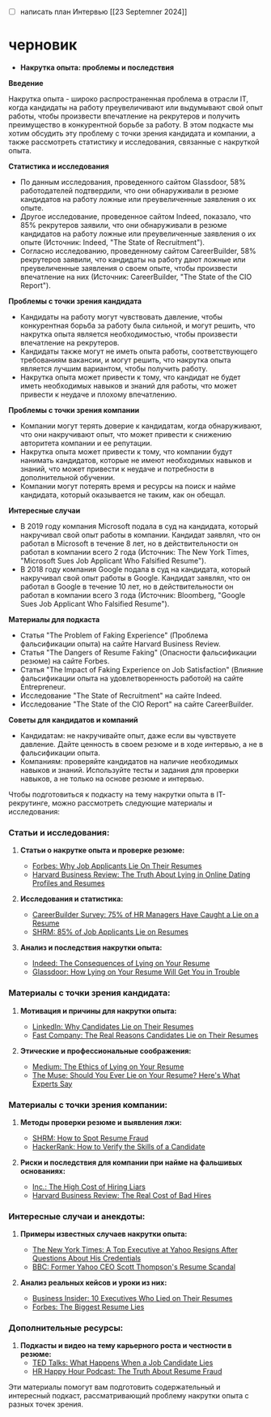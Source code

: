 - [ ] написать план Интервью [[23 Septemner 2024]]

# черновик
- **Накрутка опыта: проблемы и последствия**

**Введение**

Накрутка опыта - широко распространенная проблема в отрасли IT, когда кандидаты на работу преувеличивают или выдумывают свой опыт работы, чтобы произвести впечатление на рекрутеров и получить преимущество в конкурентной борьбе за работу. В этом подкасте мы хотим обсудить эту проблему с точки зрения кандидата и компании, а также рассмотреть статистику и исследования, связанные с накруткой опыта.

**Статистика и исследования**

* По данным исследования, проведенного сайтом Glassdoor, 58% работодателей подтвердили, что они обнаруживали в резюме кандидатов на работу ложные или преувеличенные заявления о их опыте.
* Другое исследование, проведенное сайтом Indeed, показало, что 85% рекрутеров заявили, что они обнаруживали в резюме кандидатов на работу ложные или преувеличенные заявления о их опыте (Источник: Indeed, "The State of Recruitment").
* Согласно исследованию, проведенному сайтом CareerBuilder, 58% рекрутеров заявили, что кандидаты на работу дают ложные или преувеличенные заявления о своем опыте, чтобы произвести впечатление на них (Источник: CareerBuilder, "The State of the CIO Report").

**Проблемы с точки зрения кандидата**

* Кандидаты на работу могут чувствовать давление, чтобы конкурентная борьба за работу была сильной, и могут решить, что накрутка опыта является необходимостью, чтобы произвести впечатление на рекрутеров.
* Кандидаты также могут не иметь опыта работы, соответствующего требованиям вакансии, и могут решить, что накрутка опыта является лучшим вариантом, чтобы получить работу.
* Накрутка опыта может привести к тому, что кандидат не будет иметь необходимых навыков и знаний для работы, что может привести к неудаче и плохому впечатлению.

**Проблемы с точки зрения компании**

* Компании могут терять доверие к кандидатам, когда обнаруживают, что они накручивают опыт, что может привести к снижению авторитета компании и ее репутации.
* Накрутка опыта может привести к тому, что компании будут нанимать кандидатов, которые не имеют необходимых навыков и знаний, что может привести к неудаче и потребности в дополнительной обучении.
* Компании могут потерять время и ресурсы на поиск и найме кандидата, который оказывается не таким, как он обещал.

**Интересные случаи**

* В 2019 году компания Microsoft подала в суд на кандидата, который накручивал свой опыт работы в компании. Кандидат заявлял, что он работал в Microsoft в течение 8 лет, но в действительности он работал в компании всего 2 года (Источник: The New York Times, "Microsoft Sues Job Applicant Who Falsified Resume").
* В 2018 году компания Google подала в суд на кандидата, который накручивал свой опыт работы в Google. Кандидат заявлял, что он работал в Google в течение 10 лет, но в действительности он работал в компании всего 3 года (Источник: Bloomberg, "Google Sues Job Applicant Who Falsified Resume").

**Материалы для подкаста**

* Статья "The Problem of Faking Experience" (Проблема фальсификации опыта) на сайте Harvard Business Review.
* Статья "The Dangers of Resume Faking" (Опасности фальсификации резюме) на сайте Forbes.
* Статья "The Impact of Faking Experience on Job Satisfaction" (Влияние фальсификации опыта на удовлетворенность работой) на сайте Entrepreneur.
* Исследование "The State of Recruitment" на сайте Indeed.
* Исследование "The State of the CIO Report" на сайте CareerBuilder.

**Советы для кандидатов и компаний**

* Кандидатам: не накручивайте опыт, даже если вы чувствуете давление. Дайте ценность в своем резюме и в ходе интервью, а не в фальсификации опыта.
* Компаниям: проверяйте кандидатов на наличие необходимых навыков и знаний. Используйте тесты и задания для проверки навыков, а не только на основе резюме и интервью.

Чтобы подготовиться к подкасту на тему накрутки опыта в IT-рекрутинге, можно рассмотреть следующие материалы и исследования:

### Статьи и исследования:

1. **Статьи о накрутке опыта и проверке резюме:**
   - [Forbes: Why Job Applicants Lie On Their Resumes](https://www.forbes.com/sites/lizryan/2017/01/10/why-job-applicants-lie-on-their-resumes/)
   - [Harvard Business Review: The Truth About Lying in Online Dating Profiles and Resumes](https://hbr.org/2020/02/the-truth-about-lying-in-online-dating-profiles-and-resumes)

2. **Исследования и статистика:**
   - [CareerBuilder Survey: 75% of HR Managers Have Caught a Lie on a Resume](https://www.careerbuilder.com/advice/75-of-employers-have-caught-a-lie-on-a-resume)
   - [SHRM: 85% of Job Applicants Lie on Resumes](https://www.shrm.org/hr-today/news/hr-magazine/Pages/0216-resume-lies.aspx)

3. **Анализ и последствия накрутки опыта:**
   - [Indeed: The Consequences of Lying on Your Resume](https://www.indeed.com/career-advice/resumes-cover-letters/consequences-of-lying-on-resume)
   - [Glassdoor: How Lying on Your Resume Will Get You in Trouble](https://www.glassdoor.com/blog/can-lie-resume/)

### Материалы с точки зрения кандидата:

1. **Мотивация и причины для накрутки опыта:**
   - [LinkedIn: Why Candidates Lie on Their Resumes](https://www.linkedin.com/pulse/why-candidates-lie-their-resumes-jon-rognerud/)
   - [Fast Company: The Real Reasons Candidates Lie on Their Resumes](https://www.fastcompany.com/90295560/the-real-reasons-candidates-lie-on-their-resumes)

2. **Этические и профессиональные соображения:**
   - [Medium: The Ethics of Lying on Your Resume](https://medium.com/@andrew.daniel/the-ethics-of-lying-on-your-resume-6b6b0b8a6e30)
   - [The Muse: Should You Ever Lie on Your Resume? Here's What Experts Say](https://www.themuse.com/advice/should-you-ever-lie-on-your-resume-heres-what-experts-say)

### Материалы с точки зрения компании:

1. **Методы проверки резюме и выявления лжи:**
   - [SHRM: How to Spot Resume Fraud](https://www.shrm.org/resourcesandtools/hr-topics/talent-acquisition/pages/how-to-spot-resume-fraud.aspx)
   - [HackerRank: How to Verify the Skills of a Candidate](https://blog.hackerrank.com/how-to-verify-skills-of-a-candidate/)

2. **Риски и последствия для компании при найме на фальшивых основаниях:**
   - [Inc.: The High Cost of Hiring Liars](https://www.inc.com/bill-murphy-jr/the-high-cost-of-hiring-liars.html)
   - [Harvard Business Review: The Real Cost of Bad Hires](https://hbr.org/2017/12/the-real-cost-of-bad-hires)

### Интересные случаи и анекдоты:

1. **Примеры известных случаев накрутки опыта:**
   - [The New York Times: A Top Executive at Yahoo Resigns After Questions About His Credentials](https://www.theguardian.com/technology/2012/may/13/yahoo-chief-scott-thompson-quits#:~:text=Yahoo's%20chief%20executive%20Scott%20Thompson,science%20degree%20on%20his%20CV.)
   - [BBC: Former Yahoo CEO Scott Thompson's Resume Scandal](https://www.bbc.com/news/technology-18028007)

2. **Анализ реальных кейсов и уроки из них:**
   - [Business Insider: 10 Executives Who Lied on Their Resumes](https://www.businessinsider.com/executives-who-lied-on-their-resumes-2011-3)
   - [Forbes: The Biggest Resume Lies](https://www.forbes.com/sites/susanadams/2012/05/09/the-biggest-resume-lies/?sh=2e1b33f02e1f)

### Дополнительные ресурсы:

1. **Подкасты и видео на тему карьерного роста и честности в резюме:**
   - [TED Talks: What Happens When a Job Candidate Lies](https://www.ted.com/talks/scott_thompson_what_happens_when_a_job_candidate_lies)
   - [HR Happy Hour Podcast: The Truth About Resume Fraud](https://www.hrhappyhour.net/episodes/the-truth-about-resume-fraud)

Эти материалы помогут вам подготовить содержательный и интересный подкаст, рассматривающий проблему накрутки опыта с разных точек зрения.